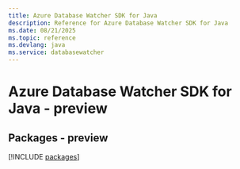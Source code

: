 ```yaml
---
title: Azure Database Watcher SDK for Java
description: Reference for Azure Database Watcher SDK for Java
ms.date: 08/21/2025
ms.topic: reference
ms.devlang: java
ms.service: databasewatcher
---
```

# Azure Database Watcher SDK for Java - preview
## Packages - preview
[!INCLUDE [packages](database-watcher-index.md)]